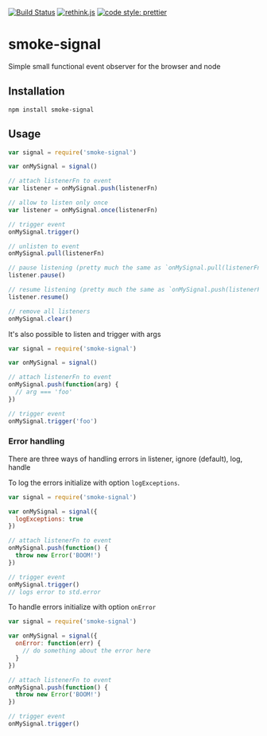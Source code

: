 [![Build Status](https://travis-ci.org/StephanHoyer/smoke-signal.svg)](https://travis-ci.org/StephanHoyer/smoke-signal)
[![rethink.js](https://img.shields.io/badge/rethink-js-yellow.svg)](https://github.com/rethinkjs/manifest)
[![code style: prettier](https://img.shields.io/badge/code_style-prettier-ff69b4.svg)](https://github.com/prettier/prettier)

# smoke-signal

Simple small functional event observer for the browser and node

## Installation

```
npm install smoke-signal
```

## Usage

```javascript
var signal = require('smoke-signal')

var onMySignal = signal()

// attach listenerFn to event
var listener = onMySignal.push(listenerFn)

// allow to listen only once
var listener = onMySignal.once(listenerFn)

// trigger event
onMySignal.trigger()

// unlisten to event
onMySignal.pull(listenerFn)

// pause listening (pretty much the same as `onMySignal.pull(listenerFn)`)
listener.pause()

// resume listening (pretty much the same as `onMySignal.push(listenerFn)`)
listener.resume()

// remove all listeners
onMySignal.clear()
```

It's also possible to listen and trigger with args

```javascript
var signal = require('smoke-signal')

var onMySignal = signal()

// attach listenerFn to event
onMySignal.push(function(arg) {
  // arg === 'foo'
})

// trigger event
onMySignal.trigger('foo')
```

### Error handling

There are three ways of handling errors in listener, ignore (default), log, handle

To log the errors initialize with option `logExceptions`.

```javascript
var signal = require('smoke-signal')

var onMySignal = signal({
  logExceptions: true
})

// attach listenerFn to event
onMySignal.push(function() {
  throw new Error('BOOM!')
})

// trigger event
onMySignal.trigger()
// logs error to std.error
```

To handle errors initialize with option `onError`

```javascript
var signal = require('smoke-signal')

var onMySignal = signal({
  onError: function(err) {
    // do something about the error here
  }
})

// attach listenerFn to event
onMySignal.push(function() {
  throw new Error('BOOM!')
})

// trigger event
onMySignal.trigger()
```
